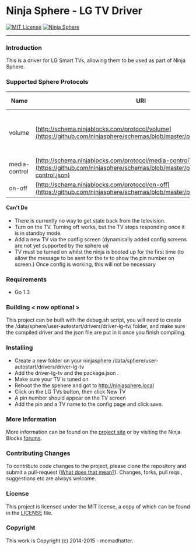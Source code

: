 # Ninja Sphere - LG TV Driver


[![MIT License](https://img.shields.io/badge/license-MIT-yellow.svg)](LICENSE)
[![Ninja Sphere](https://img.shields.io/badge/works%20with-ninja%20sphere-8f72e3.svg)](http://ninjablocks.com)

---


### Introduction
This is a driver for LG Smart TVs, allowing them to be used as part of Ninja Sphere.



### Supported Sphere Protocols

| Name | URI | Supported Events | Supported Methods |
| ------ | ------------- | ---- | ----------- |
| volume | [http://schema.ninjablocks.com/protocol/volume](https://github.com/ninjasphere/schemas/blob/master/protocol/volume.json) | | set, volumeUp, volumeDown, mute, unmute, toggleMute |
| media-control | [http://schema.ninjablocks.com/protocol/media-control](https://github.com/ninjasphere/schemas/blob/master/protocol/media-control.json) | play, pause  | |
| on-off | [http://schema.ninjablocks.com/protocol/on-off](https://github.com/ninjasphere/schemas/blob/master/protocol/on-off.json) | state | turnOff |

#### Can't Do
* There is currently no way to get state back from the television.
* Turn on the TV. Turning off works, but the TV stops responding once it is in standby mode.
* Add a new TV via the config screen (dynamically added config screens are not yet supported by the sphere ui)
* TV must be turned on whilst the ninja is booted up for the first time (to allow the message to be sent for the tv to show the pin number on screen.) Once config is working, this will not be necessary

### Requirements

* Go 1.3

### Building < now optional >

This project can be built with the debug.sh script, you will need to create the /data/sphere/user-autostart/drivers/driver-lg-tv/  folder, and make sure the compiled driver and the json file are put in it once you finish compiling.

### Installing

* Create a new folder on your ninjasphere /data/sphere/user-autostart/drivers/driver-lg-tv   
* Add the driver-lg-tv and the package.json . 
* Make sure your TV is tuned on 
* Reboot the the spehere and got to http://ninjasphere.local  
* Click on the LG TVs button, then click New TV
* A pin number should appear on the TV screen
* Add the pin and a TV name to the config page and click save.

### More Information

More information can be found on the [project site](http://github.com/mcmadhatter/driver-lg-tv) or by visiting the Ninja Blocks [forums](https://discuss.ninjablocks.com).

### Contributing Changes

To contribute code changes to the project, please clone the repository and submit a pull-request ([What does that mean?](https://help.github.com/articles/using-pull-requests/)). Changes, forks, pull reqs , suggestions etc are always welcome.

### License
This project is licensed under the MIT license, a copy of which can be found in the [LICENSE](LICENSE) file.

### Copyright
This work is Copyright (c) 2014-2015 - mcmadhatter.
